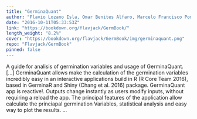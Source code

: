 ```yaml
---
title: "GerminaQuant"
author: "Flavio Lozano Isla, Omar Benites Alfaro, Marcelo Francisco Pompelli"
date: "2016-10-11T05:33:53Z"
link: "https://bookdown.org/flavjack/GermBook/"
length_weight: "8.2%"
cover: "https://bookdown.org/flavjack/GermBook/img/germinaquant.png"
repo: "Flavjack/GermBook"
pinned: false
---
```


A guide for analisis of germination variables and usage of GerminaQuant. [...] GerminaQuant allows make the calculation of the germination variables incredibly easy in an interactive applications build in R (R Core Team 2016), based in GerminaR and Shiny (Chang et al. 2016) package. GerminaQuant app is reactive!. Outputs change instantly as users modify inputs, without requiring a reload the app. The principal features of the application allow calculate the princiapal germination Variables, statistical analysis and easy way to plot the results.  ...
